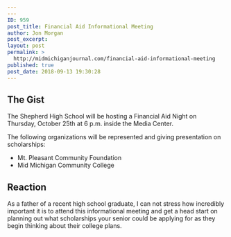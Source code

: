 ```yaml
---
---
ID: 959
post_title: Financial Aid Informational Meeting
author: Jon Morgan
post_excerpt:
layout: post
permalink: >
  http://midmichiganjournal.com/financial-aid-informational-meeting
published: true
post_date: 2018-09-13 19:30:28
---
```

<h2>The Gist</h2>
The Shepherd High School will be hosting a Financial Aid Night on Thursday, October 25th at 6 p.m. inside the Media Center.

The following organizations will be represented and giving presentation on scholarships:
<ul>
 	<li>Mt. Pleasant Community Foundation</li>
 	<li>Mid Michigan Community College</li>
</ul>
<h2>Reaction</h2>
As a father of a recent high school graduate, I can not stress how incredibly important it is to attend this informational meeting and get a head start on planning out what scholarships your senior could be applying for as they begin thinking about their college plans.